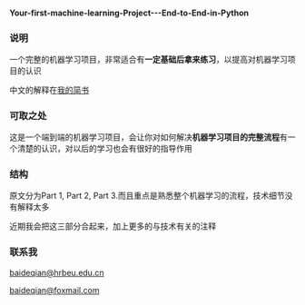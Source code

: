 #### Your-first-machine-learning-Project---End-to-End-in-Python

### 说明
一个完整的机器学习项目，非常适合有**一定基础后拿来练习**，以提高对机器学习项目的认识

中文的解释在[我的简书](https://www.jianshu.com/nb/28655845)

### 可取之处
这是一个端到端的机器学习项目，会让你对如何解决**机器学习项目的完整流程**有一个清楚的认识，对以后的学习也会有很好的指导作用

### 结构

原文分为Part 1, Part 2, Part 3.而且重点是熟悉整个机器学习的流程，技术细节没有解释太多

近期我会把这三部分合起来，加上更多的与技术有关的注释

### 联系我

baideqian@hrbeu.edu.cn

baideqian@foxmail.com



